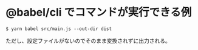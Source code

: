 # @babel/cli でコマンドが実行できる例

```
$ yarn babel src/main.js --out-dir dist
```

ただし、設定ファイルがないのでそのまま変換されずに出力される。
